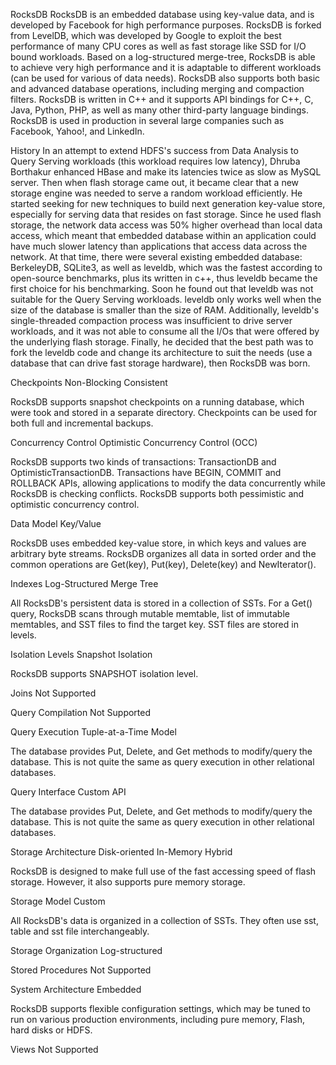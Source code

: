 RocksDB
RocksDB is an embedded database using key-value data, and is developed by Facebook for high performance purposes. RocksDB is forked from LevelDB, which was developed by Google to exploit the best performance of many CPU cores as well as fast storage like SSD for I/O bound workloads. Based on a log-structured merge-tree, RocksDB is able to achieve very high performance and it is adaptable to different workloads (can be used for various of data needs). RocksDB also supports both basic and advanced database operations, including merging and compaction filters. RocksDB is written in C++ and it supports API bindings for C++, C, Java, Python, PHP, as well as many other third-party language bindings. RocksDB is used in production in several large companies such as Facebook, Yahoo!, and LinkedIn.


History 
In an attempt to extend HDFS's success from Data Analysis to Query Serving workloads (this workload requires low latency), Dhruba Borthakur enhanced HBase and make its latencies twice as slow as MySQL server. Then when flash storage came out, it became clear that a new storage engine was needed to serve a random workload efficiently. He started seeking for new techniques to build next generation key-value store, especially for serving data that resides on fast storage. Since he used flash storage, the network data access was 50% higher overhead than local data access, which meant that embedded database within an application could have much slower latency than applications that access data across the network. At that time, there were several existing embedded database: BerkeleyDB, SQLite3, as well as leveldb, which was the fastest according to open-source benchmarks, plus its written in c++, thus leveldb became the first choice for his benchmarking. Soon he found out that leveldb was not suitable for the Query Serving workloads. leveldb only works well when the size of the database is smaller than the size of RAM. Additionally, leveldb's single-threaded compaction process was insufficient to drive server workloads, and it was not able to consume all the I/Os that were offered by the underlying flash storage. Finally, he decided that the best path was to fork the leveldb code and change its architecture to suit the needs (use a database that can drive fast storage hardware), then RocksDB was born.


Checkpoints 
Non-Blocking Consistent

RocksDB supports snapshot checkpoints on a running database, which were took and stored in a separate directory. Checkpoints can be used for both full and incremental backups.


Concurrency Control 
Optimistic Concurrency Control (OCC)

RocksDB supports two kinds of transactions: TransactionDB and OptimisticTransactionDB. Transactions have BEGIN, COMMIT and ROLLBACK APIs, allowing applications to modify the data concurrently while RocksDB is checking conflicts. RocksDB supports both pessimistic and optimistic concurrency control.


Data Model 
Key/Value

RocksDB uses embedded key-value store, in which keys and values are arbitrary byte streams. RocksDB organizes all data in sorted order and the common operations are Get(key), Put(key), Delete(key) and NewIterator().


Indexes 
Log-Structured Merge Tree

All RocksDB's persistent data is stored in a collection of SSTs. For a Get() query, RocksDB scans through mutable memtable, list of immutable memtables, and SST files to find the target key. SST files are stored in levels.


Isolation Levels 
Snapshot Isolation

RocksDB supports SNAPSHOT isolation level.


Joins
Not Supported

Query Compilation
Not Supported

Query Execution 
Tuple-at-a-Time Model

The database provides Put, Delete, and Get methods to modify/query the database. This is not quite the same as query execution in other relational databases.


Query Interface 
Custom API

The database provides Put, Delete, and Get methods to modify/query the database. This is not quite the same as query execution in other relational databases.


Storage Architecture 
Disk-oriented In-Memory Hybrid

RocksDB is designed to make full use of the fast accessing speed of flash storage. However, it also supports pure memory storage.


Storage Model 
Custom

All RocksDB's data is organized in a collection of SSTs. They often use sst, table and sst file interchangeably.


Storage Organization
Log-structured

Stored Procedures
Not Supported

System Architecture 
Embedded

RocksDB supports flexible configuration settings, which may be tuned to run on various production environments, including pure memory, Flash, hard disks or HDFS.


Views
Not Supported